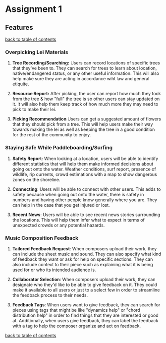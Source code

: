 # Assignment 1

## Features
[back to table of contents](/assignments/assignment1/contents.md)

### Overpicking Lei Materials
1. **Tree Recording/Searching:** Users can record locations of specific trees that they've been to. They can search for trees to learn about location, native/endangered status, or any other useful information. This will also help make sure they are acting in accordance wiht law and general etiquite.

2. **Resource Report:** After picking, the user can report how much they took from the tree & how "full" the tree is so other users can stay updated on it. It will also help them keep track of how much more they may need to pick to make their lei.

3. **Picking Recommendation** Users can get a suggested amount of flowers that they should pick from a tree. This will help users make their way towards making the lei as well as keeping the tree in a good condition for the rest of the community to enjoy.

### Staying Safe While Paddleboarding/Surfing
1. **Safety Report**: When looking at a location, users will be able to identify different statistics that will help them make informed decisions about going out onto the water. Weather conditions, surf report, presence of wildlife, rip currents, crowd estimations with a map to show dangerous zones on the shoreline.

2. **Connecting**: Users will be able to connect with other users. This adds to safety because when going out onto the water, there is safety in numbers and having other people know generally where you are. They can help in the case that you get injured or lost.

3. **Recent News**: Users will be able to see recent news stories surrounding the locations. This will help them infer what to expect in terms of unexpected crowds or any potential hazards.

### Music Composition Feedback
1. **Tailored Feedback Request**: When composers upload their work, they can include the sheet music and sound. They can also specify what kind of feedback they want or ask for help on specific sections. They can also include context to their piece such as explaining what it is being used for or who its intended audience is.

2. **Collaborator Selection**: When composers upload their work, they can designate who they'd like to be able to give feedback on it. They could make it available to all users or just to a select few in order to streamline the feedback process to their needs.

3. **Feedback Tags**: When users want to give feedback, they can search for pieces using tags that might be like "dynamics help" or "chord distribution help" in order to find things that they are interested or good at. Additionally, when users give feedback, they can label the feedback with a tag to help the composer organize and act on feedback.

[back to table of contents](/assignments/assignment1/contents.md)
